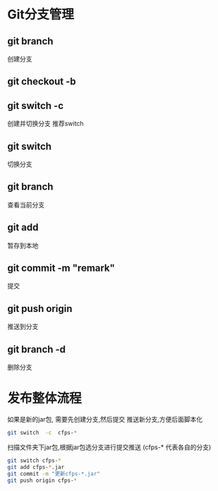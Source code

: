# Git分支管理
## git branch <name>
创建分支
## git checkout -b <name>
## git switch -c <name>
创建并切换分支  推荐switch
## git switch <name>
切换分支
## git branch 
查看当前分支
## git add <file>
暂存到本地
## git commit -m "remark"
提交
## git push origin <branch>
推送到分支
## git branch -d <branch>
删除分支


# 发布整体流程
如果是新的jar包, 需要先创建分支,然后提交 推送新分支,方便后面脚本化
```bash
git switch  -c  cfps-*
```

扫描文件夹下jar包,根据jar包选分支进行提交推送 (cfps-* 代表各自的分支)
```bash  
git switch cfps-*
git add cfps-*.jar
git commit -m "更新cfps-*.jar"
git push origin cfps-* 
``` 